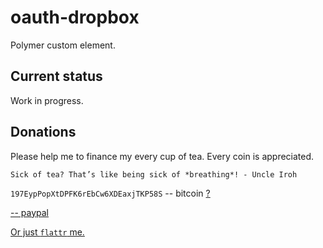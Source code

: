 
# oauth-dropbox
Polymer custom element.

## Current status
Work in progress.

## Donations
Please help me to finance my every cup of tea. Every coin is appreciated.

```
Sick of tea? That’s like being sick of *breathing*! - Uncle Iroh
```

`197EypPopXtDPFK6rEbCw6XDEaxjTKP58S` -- bitcoin [?](http://en.wikipedia.org/wiki/Bitcoin)

[ -- paypal](https://www.paypal.com/cgi-bin/webscr?cmd=_s-xclick&hosted_button_id=G8AHNH2A2BN4Y)

[Or just `flattr`  me.](https://flattr.com/submit/auto?user_id=jguth&url=https://github.com/fentas)
